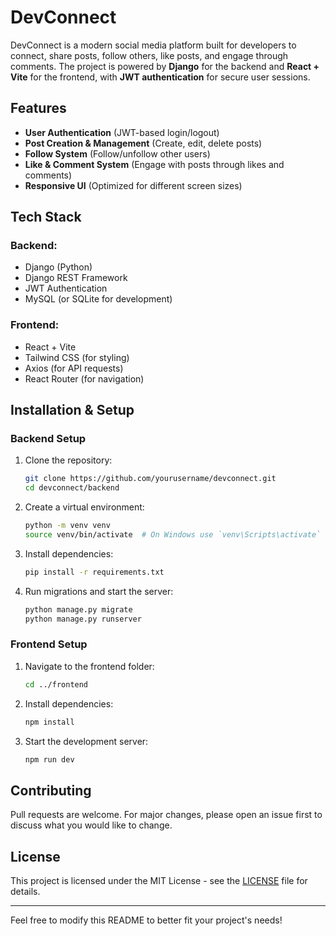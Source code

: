 # DevConnect

DevConnect is a modern social media platform built for developers to connect, share posts, follow others, like posts, and engage through comments. The project is powered by **Django** for the backend and **React + Vite** for the frontend, with **JWT authentication** for secure user sessions.

## Features

- **User Authentication** (JWT-based login/logout)
- **Post Creation & Management** (Create, edit, delete posts)
- **Follow System** (Follow/unfollow other users)
- **Like & Comment System** (Engage with posts through likes and comments)
- **Responsive UI** (Optimized for different screen sizes)

## Tech Stack

### Backend:
- Django (Python)
- Django REST Framework
- JWT Authentication
- MySQL (or SQLite for development)

### Frontend:
- React + Vite
- Tailwind CSS (for styling)
- Axios (for API requests)
- React Router (for navigation)

## Installation & Setup

### Backend Setup
1. Clone the repository:
   ```sh
   git clone https://github.com/yourusername/devconnect.git
   cd devconnect/backend
   ```
2. Create a virtual environment:
   ```sh
   python -m venv venv
   source venv/bin/activate  # On Windows use `venv\Scripts\activate`
   ```
3. Install dependencies:
   ```sh
   pip install -r requirements.txt
   ```
4. Run migrations and start the server:
   ```sh
   python manage.py migrate
   python manage.py runserver
   ```

### Frontend Setup
1. Navigate to the frontend folder:
   ```sh
   cd ../frontend
   ```
2. Install dependencies:
   ```sh
   npm install
   ```
3. Start the development server:
   ```sh
   npm run dev 
   ```


## Contributing
Pull requests are welcome. For major changes, please open an issue first to discuss what you would like to change.

## License
This project is licensed under the MIT License - see the [LICENSE](LICENSE) file for details.

---
Feel free to modify this README to better fit your project's needs!
